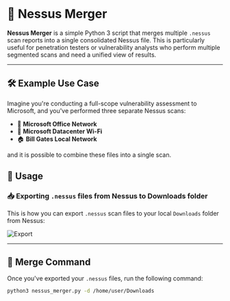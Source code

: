 # 🧪 Nessus Merger

**Nessus Merger** is a simple Python 3 script that merges multiple `.nessus` scan reports into a single consolidated Nessus file. This is particularly useful for penetration testers or vulnerability analysts who perform multiple segmented scans and need a unified view of results.

---

## 🛠 Example Use Case

Imagine you're conducting a full-scope vulnerability assessment to Microsoft, and you've performed three separate Nessus scans:

- 🏢 **Microsoft Office Network**
- 📶 **Microsoft Datacenter Wi-Fi**
- 🏠 **Bill Gates Local Network**

and it is possible to combine these files into a single scan.

## 🚀 Usage

### 📥 Exporting `.nessus` files from Nessus to Downloads folder

This is how you can export `.nessus` scan files to your local `Downloads` folder from Nessus:

![Export](https://github.com/user-attachments/assets/67fdbc51-1ca8-4db8-8884-dec98a1639a7)

---

## 🧩 Merge Command

Once you've exported your `.nessus` files, run the following command:

```bash
python3 nessus_merger.py -d /home/user/Downloads





